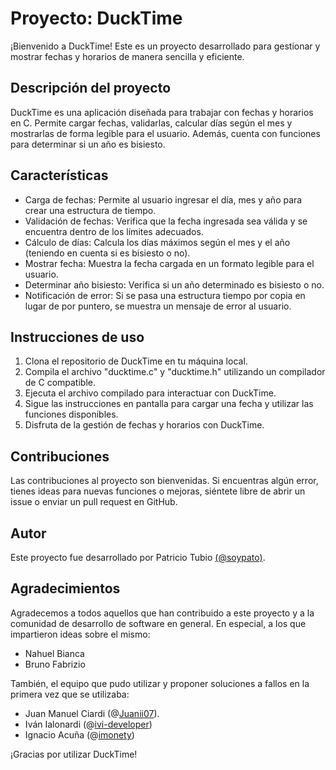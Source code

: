 # Proyecto: DuckTime

¡Bienvenido a DuckTime! Este es un proyecto desarrollado para gestionar y mostrar fechas y horarios de manera sencilla y eficiente.

## Descripción del proyecto

DuckTime es una aplicación diseñada para trabajar con fechas y horarios en C. Permite cargar fechas, validarlas, calcular días según el mes y mostrarlas de forma legible para el usuario. Además, cuenta con funciones para determinar si un año es bisiesto.

## Características

- Carga de fechas: Permite al usuario ingresar el día, mes y año para crear una estructura de tiempo.
- Validación de fechas: Verifica que la fecha ingresada sea válida y se encuentra dentro de los límites adecuados.
- Cálculo de días: Calcula los días máximos según el mes y el año (teniendo en cuenta si es bisiesto o no).
- Mostrar fecha: Muestra la fecha cargada en un formato legible para el usuario.
- Determinar año bisiesto: Verifica si un año determinado es bisiesto o no.
- Notificación de error: Si se pasa una estructura tiempo por copia en lugar de por puntero, se muestra un mensaje de error al usuario.

## Instrucciones de uso

1. Clona el repositorio de DuckTime en tu máquina local.
2. Compila el archivo "ducktime.c" y "ducktime.h" utilizando un compilador de C compatible.
3. Ejecuta el archivo compilado para interactuar con DuckTime.
4. Sigue las instrucciones en pantalla para cargar una fecha y utilizar las funciones disponibles.
5. Disfruta de la gestión de fechas y horarios con DuckTime.

## Contribuciones

Las contribuciones al proyecto son bienvenidas. Si encuentras algún error, tienes ideas para nuevas funciones o mejoras, siéntete libre de abrir un issue o enviar un pull request en GitHub.

## Autor

Este proyecto fue desarrollado por Patricio Tubio [(@soypato)](https://soypato.github.io/ "(@soypato)").


## Agradecimientos

Agradecemos a todos aquellos que han contribuido a este proyecto y a la comunidad de desarrollo de software en general.
En especial, a los que impartieron ideas sobre el mismo:
- Nahuel Bianca
- Bruno Fabrizio

También, el equipo que pudo utilizar y proponer soluciones a fallos en la primera vez que se utilizaba:
- Juan Manuel Ciardi (@[Juanii07](https://github.com/JuaniiC07 "Juanii07")).
- Iván Ialonardi (@[ivi-developer](https://github.com/ivi-developer "ivi-developer"))
- Ignacio Acuña (@[imonety](http://github.com/imonety "imonety"))

¡Gracias por utilizar DuckTime!
